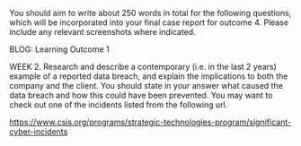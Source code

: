 You should aim to write about 250 words in total for the following questions, which will be incorporated into your final case report for outcome 4. Please include any relevant screenshots where indicated.

BLOG: Learning Outcome 1

WEEK 2. Research and describe a contemporary (i.e. in the last 2 years) example of a reported data breach, and explain the implications to both the company and the client. You should state in your answer what caused the data breach and how this could have been prevented.  You may want to check out one of the incidents listed from the following url.

https://www.csis.org/programs/strategic-technologies-program/significant-cyber-incidents